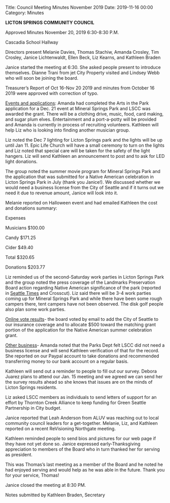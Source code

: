 Title: Council Meeting Minutes November 2019
Date: 2019-11-16 00:00
Category: Minutes

**LICTON SPRINGS COMMUNITY COUNCIL**

Approved Minutes November 20, 2019 6:30-8:30 P.M.

Cascadia School Hallway

Directors present Melanie Davies, Thomas Stachiw, Amanda Crosley, Tim Crosley, Janice Lichtenwaldt, Ellen Beck, Liz Kearns, and Kathleen Braden

Janice started the meeting at 6:30. She asked people present to introduce themselves. Dianne Trani from jet City Property visited and Lindsey Webb who will soon be joining the board.

Treasurer’s Report of Oct 16-Nov 20 2019 and minutes from October 16 2019 were approved with correction of typo.

<span style="text-decoration:underline;">Events and applications</span>: Amanda had completed the Arts in the Park application for a Dec. 21 event at Mineral Springs Park and LSCC was awarded the grant.  There will be a clothing drive, music, food, card making, and sugar plum elves. Entertainment and a port-a-potty will be provided and Amanda is currently in process of recruiting volunteers.  Kathleen will help Liz who is looking into finding another musician group.

Liz noted the Dec 7 lighting for Licton Springs park and the lights will be up until Jan 11.  Epic Life Church will have a small ceremony to turn on the lights and Liz noted that special care will be taken for the safety of the light hangers.  Liz will send Kathleen an announcement to post and to ask for LED light donations.

The group noted the summer movie program for Mineral Springs Park and the application that was submitted for a Native American celebration in Licton Springs Park in July (thank you Janice!).  We discussed whether we would need a business license from the City of Seattle and if it turns out we need it due to revenue amount, Janice will look into it.

Melanie reported on Halloween event and had emailed Kathleen the cost and donations summary:

Expenses



Musicians                              $100.00

Candy                                   $171.25

Cider                                     $49.40



Total                                     $320.65



Donations                             $203.77

Liz reminded us of the second-Saturday work parties in Licton Springs Park and the group noted the press coverage of the Landmarks Preservation Board action regarding Native American significance of the park (reported in <span style="text-decoration:underline;">Seattle Times</span> and Crosscut). Liz said there will be 3-4 work parties coming up for Mineral Springs Park and while there have been some rough campers there, tent campers have not been observed.  The disk golf people also plan some work parties.

<span style="text-decoration:underline;">Online vote results</span>- the board voted by email to add the City of Seattle to our insurance coverage and to allocate $500 toward the matching grant portion of the application for the Native American summer celebration grant.

<span style="text-decoration:underline;">Other business</span>- Amanda noted that the Parks Dept felt LSCC did not need a business license and will send Kathleen verification of that for the record.  She reported on our Paypal account to take donations and recommended transferring money to our bank account on a regular basis.

Kathleen will send out a reminder to people to fill out our survey.  Debora Juarez plans to attend our Jan. 15 meeting and we agreed we can send her the survey results ahead so she knows that issues are on the minds of Licton Springs residents.

Liz asked LSCC members as individuals to send letters of support for an effort by Thornton Creek Alliance to keep funding for Green Seattle Partnership in City budget.

Janice reported that Leah Anderson from ALUV was reaching out to local community council leaders for a get-together. Melanie, Liz, and Kathleen reported on a recent ReVisioning Northgate meeting.

Kathleen reminded people to send bios and pictures for our web page if they have not yet done so. Janice expressed early-Thanksgiving appreciation to members of the Board who in turn thanked her for serving as president.

This was Thomas’s last meeting as a member of the Board and he noted he had enjoyed serving and would help as he was able in the future. Thank you for your service, Thomas!

Janice closed the meeting at 8:30 PM.

Notes submitted by Kathleen Braden, Secretary

